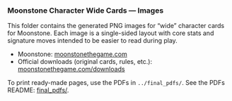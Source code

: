 ### Moonstone Character Wide Cards — Images

This folder contains the generated PNG images for “wide” character cards for Moonstone. Each image is a single-sided layout with core stats and signature moves intended to be easier to read during play.

- Moonstone: [moonstonethegame.com](https://www.moonstonethegame.com/)
- Official downloads (original cards, rules, etc.): [moonstonethegame.com/downloads](https://www.moonstonethegame.com/downloads)

To print ready-made pages, use the PDFs in `../final_pdfs/`. See the PDFs README: [final_pdfs/](../final_pdfs/#moonstone-wide-cards-big-font-melee-cards-custom-tokens-custom-arcane-deck).


